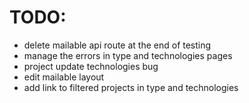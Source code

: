 # TODO:
- delete mailable api route at the end of testing
- manage the errors in type and technologies pages
- project update technologies bug
- edit mailable layout
- add link to filtered projects in type and technologies